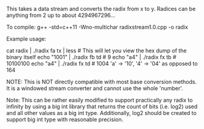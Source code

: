 This takes a data stream and converts the radix from x to y. Radices can be anything from 2 up to about 4294967296...

To compile:
  g++ -std=c++11 -Wno-multichar radixstream1.0.cpp -o radix

Example usage:

cat radix | ./radix fa tx | less # This will let you view the hex dump of the binary itself
echo "1001" | ./radix fb td # 9
echo "a4" | ./radix fx tb # 10100100
echo "a4" | ./radix fx td # 1004 'a' -&gt; '10', '4' -&gt; '04' as opposed to 164

NOTE: This is NOT directly compatible with most base conversion methods. It is a windowed stream converter and cannot use the whole 'number'.

Note: This can be rather easily modified to support practically any radix to infinity by using a big int library that returns the count of bits (i.e. log2) used and all other values as a big int type. Additionally, log2 should be created to support big int type with reasonable precision.
